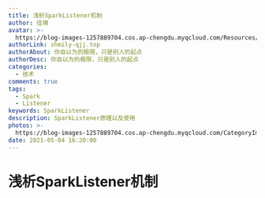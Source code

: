 ```yaml
---
title: 浅析SparkListener机制
author: 佳境
avatar: >-
  https://blog-images-1257889704.cos.ap-chengdu.myqcloud.com/Resources/img/custom/avatar.jpg
authorLink: shmily-qjj.top
authorAbout: 你自以为的极限，只是别人的起点
authorDesc: 你自以为的极限，只是别人的起点
categories:
  - 技术
comments: true
tags:
  - Spark
  - Listener
keywords: SparkListener
description: SparkListener原理以及使用
photos: >-
  https://blog-images-1257889704.cos.ap-chengdu.myqcloud.com/CategoryImages/technology/tech06.jpg
date: 2021-05-04 16:20:00
---
```

# 浅析SparkListener机制 

## 

## 




